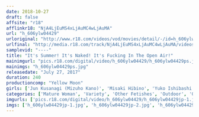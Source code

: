 ```yaml
---
date: 2018-10-27
draft: false
affsite: "r18"
afflinkr18: "NjA4LjEuMS4xLjAuMC4wLjAuMA"
url: "h_606ylw04429"
urloriginal: "http://www.r18.com/videos/vod/movies/detail/-/id=h_606ylw04429"
urlfinal: "http://media.r18.com/track/NjA4LjEuMS4xLjAuMC4wLjAuMA/videos/vod/movies/detail/-/id=h_606ylw04429"
samplevid: "----"
title: "It's Summer! It's Naked! It's Fucking In The Open Air!"
mainimgurl: "pics.r18.com/digital/video/h_606ylw04429/h_606ylw04429ps.jpg"
mainimgs: "h_606ylw04429ps.jpg"
releasedate: "July 27, 2017"
duration: 240
productioncomp: "Yellow Moon"
girls: ['Jun Kusanagi (Mizuho Kano)', 'Misaki Hibino', 'Yuko Ishibashi', 'Chikara Aino', 'Yoshie Ohara', 'Satsuki Midori', 'Yumi Anno', 'Shinobu Oishi']
categories: ['Mature Woman', 'Variety', 'Other Fetishes', 'Outdoor', 'Over 4 Hours']
imgurls: ['pics.r18.com/digital/video/h_606ylw04429/h_606ylw04429jp-1.jpg', 'pics.r18.com/digital/video/h_606ylw04429/h_606ylw04429jp-2.jpg', 'pics.r18.com/digital/video/h_606ylw04429/h_606ylw04429jp-3.jpg', 'pics.r18.com/digital/video/h_606ylw04429/h_606ylw04429jp-4.jpg', 'pics.r18.com/digital/video/h_606ylw04429/h_606ylw04429jp-5.jpg', 'pics.r18.com/digital/video/h_606ylw04429/h_606ylw04429jp-6.jpg', 'pics.r18.com/digital/video/h_606ylw04429/h_606ylw04429jp-7.jpg', 'pics.r18.com/digital/video/h_606ylw04429/h_606ylw04429jp-8.jpg', 'pics.r18.com/digital/video/h_606ylw04429/h_606ylw04429jp-9.jpg', 'pics.r18.com/digital/video/h_606ylw04429/h_606ylw04429jp-10.jpg', 'pics.r18.com/digital/video/h_606ylw04429/h_606ylw04429jp-11.jpg', 'pics.r18.com/digital/video/h_606ylw04429/h_606ylw04429jp-12.jpg', 'pics.r18.com/digital/video/h_606ylw04429/h_606ylw04429jp-13.jpg', 'pics.r18.com/digital/video/h_606ylw04429/h_606ylw04429jp-14.jpg', 'pics.r18.com/digital/video/h_606ylw04429/h_606ylw04429jp-15.jpg', 'pics.r18.com/digital/video/h_606ylw04429/h_606ylw04429jp-16.jpg', 'pics.r18.com/digital/video/h_606ylw04429/h_606ylw04429jp-17.jpg', 'pics.r18.com/digital/video/h_606ylw04429/h_606ylw04429jp-18.jpg', 'pics.r18.com/digital/video/h_606ylw04429/h_606ylw04429jp-19.jpg', 'pics.r18.com/digital/video/h_606ylw04429/h_606ylw04429jp-20.jpg']
imgs: ['h_606ylw04429jp-1.jpg', 'h_606ylw04429jp-2.jpg', 'h_606ylw04429jp-3.jpg', 'h_606ylw04429jp-4.jpg', 'h_606ylw04429jp-5.jpg', 'h_606ylw04429jp-6.jpg', 'h_606ylw04429jp-7.jpg', 'h_606ylw04429jp-8.jpg', 'h_606ylw04429jp-9.jpg', 'h_606ylw04429jp-10.jpg', 'h_606ylw04429jp-11.jpg', 'h_606ylw04429jp-12.jpg', 'h_606ylw04429jp-13.jpg', 'h_606ylw04429jp-14.jpg', 'h_606ylw04429jp-15.jpg', 'h_606ylw04429jp-16.jpg', 'h_606ylw04429jp-17.jpg', 'h_606ylw04429jp-18.jpg', 'h_606ylw04429jp-19.jpg', 'h_606ylw04429jp-20.jpg']
---
```

